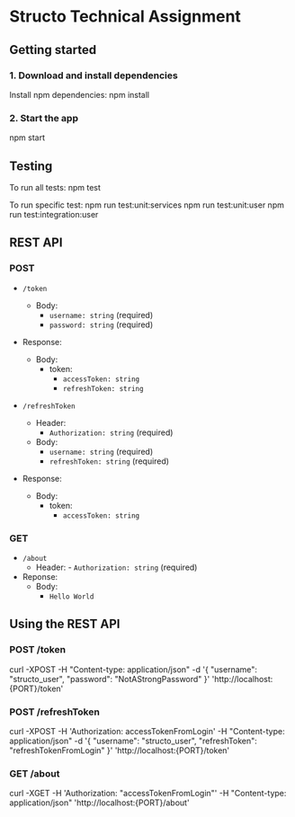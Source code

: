 # Structo Technical Assignment

## Getting started

### 1. Download and install dependencies

Install npm dependencies:
npm install

### 2. Start the app

npm start

## Testing

To run all tests:
npm test

To run specific test:
npm run test:unit:services
npm run test:unit:user
npm run test:integration:user

## REST API

### POST

- `/token`
  - Body:
    - `username: string` (required)
    - `password: string` (required)
- Response:

  - Body:
    - token:
      - `accessToken: string`
      - `refreshToken: string`

- `/refreshToken`
  - Header:
    - `Authorization: string` (required)
  - Body:
    - `username: string` (required)
    - `refreshToken: string` (required)
- Response:
  - Body:
    - token:
      - `accessToken: string`

### GET

- `/about`
  - Header: - `Authorization: string` (required)
- Reponse:
  - Body:
    - `Hello World`

## Using the REST API

### POST /token

curl -XPOST -H "Content-type: application/json" -d '{
"username": "structo_user",
"password": "NotAStrongPassword"
}' 'http://localhost:{PORT}/token'

### POST /refreshToken

curl -XPOST -H 'Authorization: accessTokenFromLogin' -H "Content-type: application/json" -d '{
"username": "structo_user",
"refreshToken": "refreshTokenFromLogin"
}' 'http://localhost:{PORT}/token'

### GET /about

curl -XGET -H 'Authorization: "accessTokenFromLogin"' -H "Content-type: application/json" 'http://localhost:{PORT}/about'
